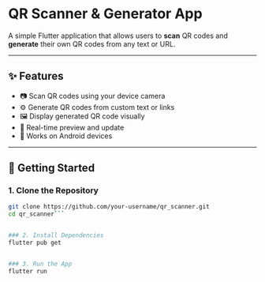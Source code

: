 # QR Scanner & Generator App

A simple Flutter application that allows users to **scan** QR codes and **generate** their own QR codes from any text or URL.

---

## ✨ Features

- 📷 Scan QR codes using your device camera
- ⚙️ Generate QR codes from custom text or links
- 🖼️ Display generated QR code visually
- 🔄 Real-time preview and update
- 📱 Works on Android devices

---

## 🚀 Getting Started

### 1. Clone the Repository
```bash
git clone https://github.com/your-username/qr_scanner.git
cd qr_scanner```


### 2. Install Dependencies
flutter pub get


### 3. Run the App
flutter run
